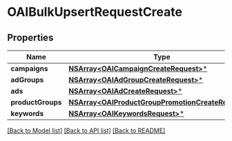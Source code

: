 # OAIBulkUpsertRequestCreate

## Properties
Name | Type | Description | Notes
------------ | ------------- | ------------- | -------------
**campaigns** | [**NSArray&lt;OAICampaignCreateRequest&gt;***](OAICampaignCreateRequest.md) |  | [optional] 
**adGroups** | [**NSArray&lt;OAIAdGroupCreateRequest&gt;***](OAIAdGroupCreateRequest.md) |  | [optional] 
**ads** | [**NSArray&lt;OAIAdCreateRequest&gt;***](OAIAdCreateRequest.md) |  | [optional] 
**productGroups** | [**NSArray&lt;OAIProductGroupPromotionCreateRequest&gt;***](OAIProductGroupPromotionCreateRequest.md) |  | [optional] 
**keywords** | [**NSArray&lt;OAIKeywordsRequest&gt;***](OAIKeywordsRequest.md) |  | [optional] 

[[Back to Model list]](../README.md#documentation-for-models) [[Back to API list]](../README.md#documentation-for-api-endpoints) [[Back to README]](../README.md)


